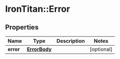# IronTitan::Error

## Properties
Name | Type | Description | Notes
------------ | ------------- | ------------- | -------------
**error** | [**ErrorBody**](ErrorBody.md) |  | [optional] 


